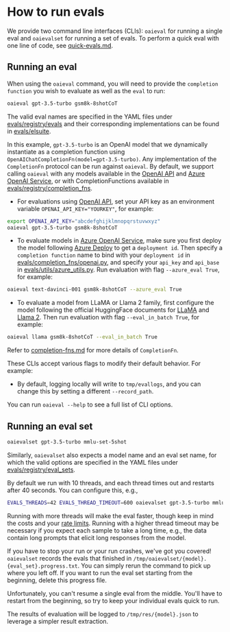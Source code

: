 # How to run evals

We provide two command line interfaces (CLIs): `oaieval` for running a single eval and `oaievalset` for running a set of evals. To perform a quick eval with one line of code, see [quick-evals.md](quick-evals.md). 

## Running an eval

When using the `oaieval` command, you will need to provide the `completion function` you wish to evaluate as well as the `eval` to run:
```sh
oaieval gpt-3.5-turbo gsm8k-8shotCoT
```
The valid eval names are specified in the YAML files under [evals/registry/evals](../evals/registry/evals) and their corresponding implementations can be found in [evals/elsuite](../evals/elsuite).

In this example, `gpt-3.5-turbo` is an OpenAI model that we dynamically instantiate as a completion function using `OpenAIChatCompletionFn(model=gpt-3.5-turbo)`. Any implementation of the `CompletionFn` protocol can be run against `oaieval`. By default, we support calling `oaieval` with any models available in the [OpenAI API](https://platform.openai.com/docs/models/) and [Azure OpenAI Service](https://learn.microsoft.com/en-us/azure/ai-services/openai/concepts/models), or with CompletionFunctions available in [evals/registry/completion_fns](../evals/registry/completion_fns/).
- For evaluations using [OpenAI API](https://platform.openai.com/docs/models/), set your API key as an environment variable ```OPENAI_API_KEY="YOURKEY"```, for example:
```sh
export OPENAI_API_KEY="abcdefghijklmnopqrstuvwxyz"
oaieval gpt-3.5-turbo gsm8k-8shotCoT
```
- To evaluate models in [Azure OpenAI Service](https://learn.microsoft.com/en-us/azure/ai-services/openai/concepts/models), make sure you first deploy the model following [Azure Deploy](https://learn.microsoft.com/en-us/azure/ai-services/openai/how-to/create-resource?pivots=web-portal) to get a `deployment id`. Then specify a `completion function` name to bind with your `deployment id` in [evals/completion_fns/openai.py](https://github.com/yuyuz/GPT-Fathom/blob/fcb21e048aa4a68f5f66fa9079438c465d0d826b/evals/completion_fns/openai.py#L166), and specify your `api_key` and `api_base` in [evals/utils/azure_utils.py](/evals/utils/azure_utils.py). Run evaluation with flag `--azure_eval True`, for example:
```sh
oaieval text-davinci-001 gsm8k-8shotCoT --azure_eval True
```
- To evaluate a model from LLaMA or Llama 2 family, first configure the model following the official HuggingFace documents for [LLaMA](https://huggingface.co/docs/transformers/main/model_doc/llama) and [Llama 2](https://huggingface.co/docs/transformers/main/model_doc/llama2). Then run evaluation with flag `--eval_in_batch True`, for example:
```sh
oaieval llama gsm8k-8shotCoT --eval_in_batch True
```

Refer to [completion-fns.md](completion-fns.md) for more details of `CompletionFn`.

These CLIs accept various flags to modify their default behavior. For example:
- By default, logging locally will write to `tmp/evallogs`, and you can change this by setting a different `--record_path`.

You can run `oaieval --help` to see a full list of CLI options.

## Running an eval set

```sh
oaievalset gpt-3.5-turbo mmlu-set-5shot
```

Similarly, `oaievalset` also expects a model name and an eval set name, for which the valid options are specified in the YAML files under [evals/registry/eval_sets](../evals/registry/eval_sets).

By default we run with 10 threads, and each thread times out and restarts after 40 seconds. You can configure this, e.g.,

```sh
EVALS_THREADS=42 EVALS_THREAD_TIMEOUT=600 oaievalset gpt-3.5-turbo mmlu-set-5shot
```
Running with more threads will make the eval faster, though keep in mind the costs and your [rate limits](https://platform.openai.com/docs/guides/rate-limits/overview). Running with a higher thread timeout may be necessary if you expect each sample to take a long time, e.g., the data contain long prompts that elicit long responses from the model.

If you have to stop your run or your run crashes, we've got you covered! `oaievalset` records the evals that finished in `/tmp/oaievalset/{model}.{eval_set}.progress.txt`. You can simply rerun the command to pick up where you left off. If you want to run the eval set starting from the beginning, delete this progress file.

Unfortunately, you can't resume a single eval from the middle. You'll have to restart from the beginning, so try to keep your individual evals quick to run.

The results of evaluation will be logged to `/tmp/res/{model}.json` to leverage a simpler result extraction. 
